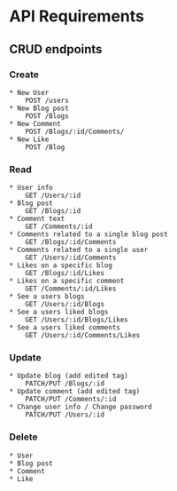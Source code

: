 # API Requirements

## CRUD endpoints

### Create
	* New User
		POST /users
	* New Blog post
		POST /Blogs
	* New Comment
		POST /Blogs/:id/Comments/
	* New Like
		POST /Blog
### Read
	* User info
		GET /Users/:id
	* Blog post
		GET /Blogs/:id
	* Comment text
		GET /Comments/:id
	* Comments related to a single blog post
		GET /Blogs/:id/Comments
	* Comments related to a single user
		GET /Users/:id/Comments
	* Likes on a specific blog
		GET /Blogs/:id/Likes
	* Likes on a specific comment
		GET /Comments/:id/Likes
	* See a users blogs
		GET /Users/:id/Blogs
	* See a users liked blogs
		GET /Users/:id/Blogs/Likes
	* See a users liked comments
		GET /Users/:id/Comments/Likes

### Update
	* Update blog (add edited tag)
		PATCH/PUT /Blogs/:id
	* Update comment (add edited tag)
		PATCH/PUT /Comments/:id
	* Change user info / Change password
		PATCH/PUT /Users/:id

### Delete
	* User
	* Blog post
	* Comment
	* Like